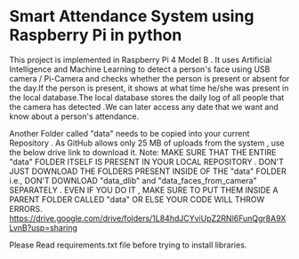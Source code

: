 # Smart Attendance System using Raspberry Pi in python
 This project is implemented in Raspberry Pi 4 Model B . It uses Artificial Intelligence and Machine Learning to detect a person's face using USB camera / Pi-Camera and checks whether the person is present or absent for the day.If the person is present, it shows at what time he/she was present in the local database.The local database stores the daily log of all people that the camera has detected .We can later access any date that we want and know about a person's attendance.


Another Folder called "data" needs to be copied into your current Repository . As GitHub allows only 25 MB of uploads from the system , use the below drive link to download it.
Note: MAKE SURE THAT THE ENTIRE "data" FOLDER ITSELF IS PRESENT IN YOUR LOCAL REPOSITORY . DON'T JUST DOWNLOAD THE FOLDERS PRESENT INSIDE OF THE "data" FOLDER i.e., DON'T DOWNLOAD "data_dlib" and "data_faces_from_camera" SEPARATELY . EVEN IF YOU DO IT , MAKE SURE TO PUT THEM INSIDE A PARENT FOLDER CALLED "data" OR ELSE YOUR CODE WILL THROW ERRORS.
https://drive.google.com/drive/folders/1L84hdJCYviUpZ2RNl6FunQgr8A9XLvnB?usp=sharing

Please Read requirements.txt file before trying to install libraries.
